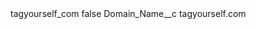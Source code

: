 <?xml version="1.0" encoding="UTF-8"?>
<CustomMetadata xmlns="http://soap.sforce.com/2006/04/metadata" xmlns:xsi="http://www.w3.org/2001/XMLSchema-instance" xmlns:xsd="http://www.w3.org/2001/XMLSchema">
    <label>tagyourself_com</label>
    <protected>false</protected>
    <values>
        <field>Domain_Name__c</field>
        <value xsi:type="xsd:string">tagyourself.com</value>
    </values>
</CustomMetadata>
